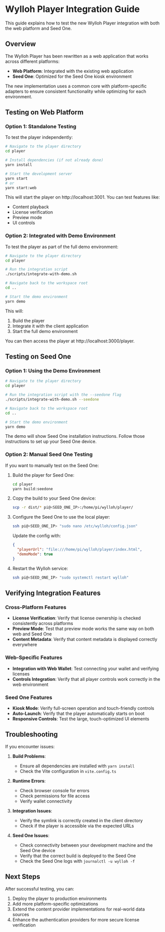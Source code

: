 # Wylloh Player Integration Guide

This guide explains how to test the new Wylloh Player integration with both the web platform and Seed One.

## Overview

The Wylloh Player has been rewritten as a web application that works across different platforms:

- **Web Platform**: Integrated with the existing web application
- **Seed One**: Optimized for the Seed One kiosk environment

The new implementation uses a common core with platform-specific adapters to ensure consistent functionality while optimizing for each environment.

## Testing on Web Platform

### Option 1: Standalone Testing

To test the player independently:

```bash
# Navigate to the player directory
cd player

# Install dependencies (if not already done)
yarn install

# Start the development server
yarn start
# or
yarn start:web
```

This will start the player on http://localhost:3001. You can test features like:

- Content playback
- License verification
- Preview mode
- UI controls

### Option 2: Integrated with Demo Environment

To test the player as part of the full demo environment:

```bash
# Navigate to the player directory
cd player

# Run the integration script
./scripts/integrate-with-demo.sh

# Navigate back to the workspace root
cd ..

# Start the demo environment
yarn demo
```

This will:
1. Build the player
2. Integrate it with the client application
3. Start the full demo environment

You can then access the player at http://localhost:3000/player.

## Testing on Seed One

### Option 1: Using the Demo Environment

```bash
# Navigate to the player directory
cd player

# Run the integration script with the --seedone flag
./scripts/integrate-with-demo.sh --seedone

# Navigate back to the workspace root
cd ..

# Start the demo environment
yarn demo
```

The demo will show Seed One installation instructions. Follow those instructions to set up your Seed One device.

### Option 2: Manual Seed One Testing

If you want to manually test on the Seed One:

1. Build the player for Seed One:
   ```bash
   cd player
   yarn build:seedone
   ```

2. Copy the build to your Seed One device:
   ```bash
   scp -r dist/* pi@<SEED_ONE_IP>:/home/pi/wylloh/player/
   ```

3. Configure the Seed One to use the local player:
   ```bash
   ssh pi@<SEED_ONE_IP> "sudo nano /etc/wylloh/config.json"
   ```

   Update the config with:
   ```json
   {
     "playerUrl": "file:///home/pi/wylloh/player/index.html",
     "demoMode": true
   }
   ```

4. Restart the Wylloh service:
   ```bash
   ssh pi@<SEED_ONE_IP> "sudo systemctl restart wylloh"
   ```

## Verifying Integration Features

### Cross-Platform Features

- **License Verification**: Verify that license ownership is checked consistently across platforms
- **Preview Mode**: Test that preview mode works the same way on both web and Seed One
- **Content Metadata**: Verify that content metadata is displayed correctly everywhere

### Web-Specific Features

- **Integration with Web Wallet**: Test connecting your wallet and verifying licenses
- **Controls Integration**: Verify that all player controls work correctly in the web environment

### Seed One Features

- **Kiosk Mode**: Verify full-screen operation and touch-friendly controls
- **Auto-Launch**: Verify that the player automatically starts on boot
- **Responsive Controls**: Test the large, touch-optimized UI elements

## Troubleshooting

If you encounter issues:

1. **Build Problems**:
   - Ensure all dependencies are installed with `yarn install`
   - Check the Vite configuration in `vite.config.ts`

2. **Runtime Errors**:
   - Check browser console for errors
   - Check permissions for file access
   - Verify wallet connectivity

3. **Integration Issues**:
   - Verify the symlink is correctly created in the client directory
   - Check if the player is accessible via the expected URLs

4. **Seed One Issues**:
   - Check connectivity between your development machine and the Seed One device
   - Verify that the correct build is deployed to the Seed One
   - Check the Seed One logs with `journalctl -u wylloh -f`

## Next Steps

After successful testing, you can:

1. Deploy the player to production environments
2. Add more platform-specific optimizations
3. Extend the content provider implementations for real-world data sources
4. Enhance the authentication providers for more secure license verification 